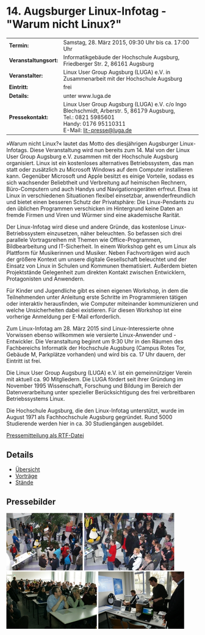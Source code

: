 # 14. Augsburger Linux-Infotag - "Warum nicht Linux?"

<table>
<tbody><tr>
<td><b>Termin:</b></td><td> Samstag, 28. März 2015, 09:30 Uhr bis ca. 17:00 Uhr</td>
</tr>

<tr>
<td><b>Veranstaltungsort:</b></td><td> Informatikgebäude der Hochschule Augsburg, Friedberger Str. 2, 86161 Augsburg</td>
</tr>

<tr><td><b>Veranstalter:</b></td><td> Linux User Group Augsburg (LUGA) e.V. in Zusammenarbeit mit der Hochschule Augsburg</td>
</tr>

<tr><td><b>Eintritt:</b></td><td>frei</td></tr>

<tr><td><b>Details:</b></td><td>unter www.luga.de</td></tr>
<tr><td><b>Pressekontakt:</b></td><td>Linux User Group Augsburg (LUGA) e.V.
c/o Ingo Blechschmidt, Arberstr. 5, 86179 Augsburg, 
<br>Tel.: 0821 5985601
<br>Handy: 0176 95110311
<br>E-Mail: <a href="mailto: lit-presse@luga.de">lit-presse@luga.de</a></td>
</tr></tbody></table>

<p>»Warum nicht Linux?« lautet das Motto des diesjährigen Augsburger Linux-Infotags. Diese Veranstaltung wird nun bereits zum 14. Mal von der Linux User Group Augsburg e.V. zusammen mit der Hochschule Augsburg organisiert. Linux ist ein kostenloses alternatives Betriebssystem, das man statt oder zusätzlich zu Microsoft Windows auf dem Computer installieren kann. Gegenüber Microsoft und Apple besitzt es einige Vorteile, sodass es sich wachsender Beliebtheit und Verbreitung auf heimischen Rechnern, Büro-Computern und auch Handys und Navigationsgeräten erfreut. Etwa ist Linux in verschiedenen Situationen flexibel einsetzbar, anwenderfreundlich und bietet einen besseren Schutz der Privatsphäre: Die Linux-Pendants zu den üblichen Programmen verschicken im Hintergrund keine Daten an fremde Firmen und Viren und Würmer sind eine akademische Rarität.</p>

<p>Der Linux-Infotag wird diese und andere Gründe, das kostenlose Linux-Betriebssystem einzusetzen, näher beleuchten. So befassen sich drei parallele Vortragsreihen mit Themen wie Office-Programmen, Bildbearbeitung und IT-Sicherheit. In einem Workshop geht es um Linux als Plattform für Musikerinnen und Musiker. Neben Fachvorträgen wird auch der größere Kontext um unsere digitale Gesellschaft beleuchtet und der Einsatz von Linux in Schulen und Kommunen thematisiert. Außerdem bieten Projektstände Gelegenheit zum direkten Kontakt zwischen Entwicklern, Protagonisten und Anwendern.</p>

<p>Für Kinder und Jugendliche gibt es einen eigenen Workshop, in dem die Teilnehmenden unter Anleitung erste Schritte im Programmieren tätigen oder interaktiv herausfinden, wie Computer miteinander kommunizieren und welche Unsicherheiten dabei existieren. Für diesen Workshop ist eine vorherige Anmeldung per E-Mail erforderlich.</p>

<p>Zum Linux-Infotag am 28. März 2015 sind Linux-Interessierte ohne Vorwissen ebenso willkommen wie versierte Linux-Anwender und -Entwickler. Die Veranstaltung beginnt um 9:30 Uhr in den Räumen des Fachbereichs Informatik der Hochschule Augsburg (Campus Rotes Tor, Gebäude M, Parkplätze vorhanden) und wird bis ca. 17 Uhr dauern, der Eintritt ist frei.</p>

<p>Die Linux User Group Augsburg (LUGA) e.V. ist ein gemeinnütziger Verein mit aktuell ca. 90 Mitgliedern. Die LUGA fördert seit ihrer Gründung im November 1995 Wissenschaft, Forschung und Bildung im Bereich der Datenverarbeitung unter spezieller Berücksichtigung des frei verbreitbaren Betriebssystems Linux.</p>

<p>Die Hochschule Augsburg, die den Linux-Infotag unterstützt, wurde im August 1971 als Fachhochschule Augsburg gegründet. Rund 5000 Studierende werden hier in ca. 30 Studiengängen ausgebildet.</p>

<p><a href="LinuxInfotagPM.rtf">Pressemitteilung als RTF-Datei</a></p>


<h2>Details</h2>
<ul>
<li><a href="/Aktionen/LIT-2015/">Übersicht</a></li>
<li><a href="/Aktionen/LIT-2015/Programm/">Vorträge</a></li>
<li><a href="/Aktionen/LIT-2015/Staende/">Stände</a></li>
</ul>

<h2>Pressebilder</h2>

<a href="/images/LIT-2014/Linux-Infotag-1.jpg"><img src="/images/LIT-2014/Linux-Infotag-1-thumb.jpg"></a>
<a href="/images/LIT-2014/Linux-Infotag-2.jpg"><img src="/images/LIT-2014/Linux-Infotag-2-thumb.jpg"></a>
<a href="/images/LIT-2014/Linux-Infotag-3.jpg"><img src="/images/LIT-2014/Linux-Infotag-3-thumb.jpg"></a>
<a href="/images/LIT-2014/Linux-Infotag-4.jpg"><img src="/images/LIT-2014/Linux-Infotag-4-thumb.jpg">
